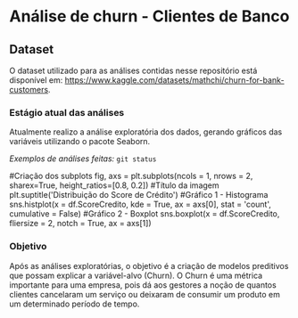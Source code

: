 # Análise de churn - Clientes de Banco 
## Dataset
O dataset utilizado para as análises contidas nesse repositório está disponível em: https://www.kaggle.com/datasets/mathchi/churn-for-bank-customers.
### Estágio atual das análises
Atualmente realizo a análise exploratória dos dados, gerando gráficos das variáveis utilizando o pacote Seaborn.

*Exemplos de análises feitas:*
`git status`

#Criação dos subplots
fig, axs = plt.subplots(ncols = 1, nrows = 2, sharex=True, height_ratios=[0.8, 0.2])
#Título da imagem
plt.suptitle('Distribuição do Score de Crédito')
#Gráfico 1 - Histograma
sns.histplot(x = df.ScoreCredito, kde = True, ax = axs[0], stat = 'count', cumulative = False)
#Gráfico 2 - Boxplot
sns.boxplot(x = df.ScoreCredito, fliersize = 2, notch = True, ax = axs[1])


### Objetivo
Após as análises exploratórias, o objetivo é a criação de modelos preditivos que possam explicar a variável-alvo (Churn). O Churn é uma métrica importante para uma empresa, pois dá aos gestores a noção de quantos clientes cancelaram um serviço ou deixaram de consumir um produto em um determinado período de tempo.


